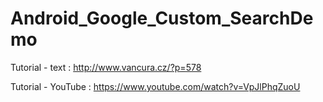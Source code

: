 # Android_Google_Custom_SearchDemo

Tutorial - text : 
http://www.vancura.cz/?p=578

Tutorial - YouTube :
https://www.youtube.com/watch?v=VpJlPhqZuoU

